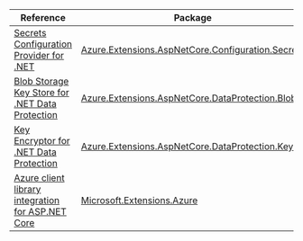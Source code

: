 | Reference | Package | Source |
|---|---|---|
|[Secrets Configuration Provider for .NET](extensions.aspnetcore.configuration.secrets-readme.md)|[Azure.Extensions.AspNetCore.Configuration.Secrets](https://www.nuget.org/packages/Azure.Extensions.AspNetCore.Configuration.Secrets)|[GitHub](https://github.com/Azure/azure-sdk-for-net/blob/main/sdk/extensions/Azure.Extensions.AspNetCore.Configuration.Secrets)|
|[Blob Storage Key Store for .NET Data Protection](extensions.aspnetcore.dataprotection.blobs-readme.md)|[Azure.Extensions.AspNetCore.DataProtection.Blobs](https://www.nuget.org/packages/Azure.Extensions.AspNetCore.DataProtection.Blobs)|[GitHub](https://github.com/Azure/azure-sdk-for-net/blob/main/sdk/extensions/Azure.Extensions.AspNetCore.DataProtection.Blobs)|
|[Key Encryptor for .NET Data Protection](extensions.aspnetcore.dataprotection.keys-readme.md)|[Azure.Extensions.AspNetCore.DataProtection.Keys](https://www.nuget.org/packages/Azure.Extensions.AspNetCore.DataProtection.Keys)|[GitHub](https://github.com/Azure/azure-sdk-for-net/blob/main/sdk/extensions/Azure.Extensions.AspNetCore.DataProtection.Keys)|
|[Azure client library integration for ASP.NET Core](microsoft.extensions.azure-readme.md)|[Microsoft.Extensions.Azure](https://www.nuget.org/packages/Microsoft.Extensions.Azure)|[GitHub](https://github.com/Azure/azure-sdk-for-net/blob/main/sdk/extensions/Microsoft.Extensions.Azure)|

